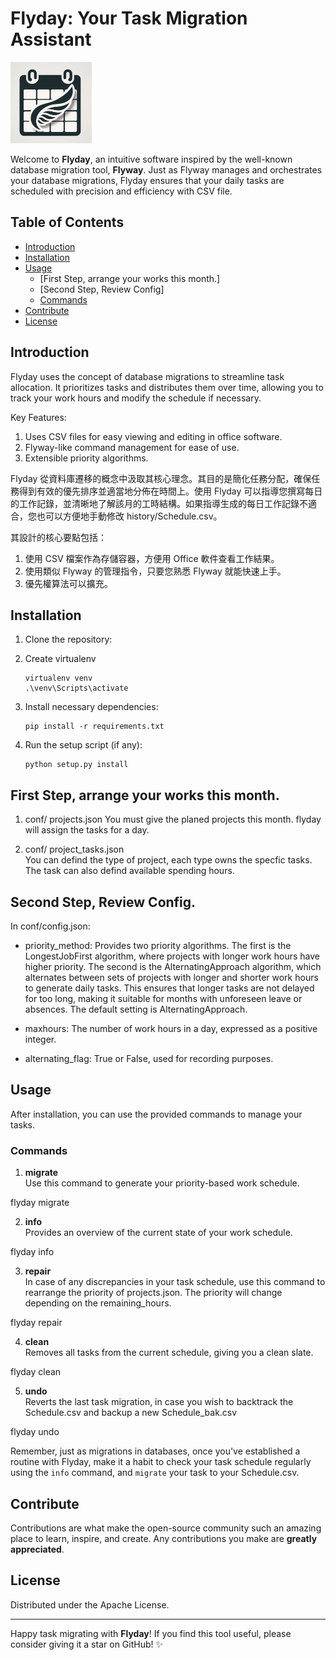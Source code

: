 # Flyday: Your Task Migration Assistant

<img title="" src="flyday.png" alt="Flyday Logo" width="130">

Welcome to **Flyday**, an intuitive software inspired by the well-known database migration tool, **Flyway**. Just as Flyway manages and orchestrates your database migrations, Flyday ensures that your daily tasks are scheduled with precision and efficiency with CSV file.

## Table of Contents

- [Introduction](#introduction)
- [Installation](#installation)
- [Usage](#usage)
  - [First Step, arrange your works this month.]
  - [Second Step, Review Config]
  - [Commands](#commands)
- [Contribute](#contribute)
- [License](#license)

## Introduction

Flyday uses the concept of database migrations to streamline task allocation. It prioritizes tasks and distributes them over time, allowing you to track your work hours and modify the schedule if necessary.

Key Features:

1. Uses CSV files for easy viewing and editing in office software.
2. Flyway-like command management for ease of use.
3. Extensible priority algorithms.

Flyday 從資料庫遷移的概念中汲取其核心理念。其目的是簡化任務分配，確保任務得到有效的優先排序並適當地分佈在時間上。使用 Flyday 可以指導您撰寫每日的工作記錄，並清晰地了解該月的工時結構。如果指導生成的每日工作記錄不適合，您也可以方便地手動修改 history/Schedule.csv。

其設計的核心要點包括：

1. 使用 CSV 檔案作為存儲容器，方便用 Office 軟件查看工作結果。
2. 使用類似 Flyway 的管理指令，只要您熟悉 Flyway 就能快速上手。
3. 優先權算法可以擴充。

## Installation

1. Clone the repository:

2. Create virtualenv   
   
   ```
   virtualenv venv
   .\venv\Scripts\activate
   ```

3. Install necessary dependencies:
   
   ```
   pip install -r requirements.txt
   ```

4. Run the setup script (if any):
   
   ```
   python setup.py install
   ```

## First Step, arrange your works this month.

1. conf/ projects.json 
   You must give the planed projects this month. flyday will assign the tasks for a day.

2. conf/ project_tasks.json   
   You can defind the type of project, each type owns the specfic tasks. The task can also defind available spending hours.

## Second Step, Review Config.
In conf/config.json:

- priority_method: Provides two priority algorithms. The first is the LongestJobFirst algorithm, where projects with longer work hours have higher priority. The second is the AlternatingApproach algorithm, which alternates between sets of projects with longer and shorter work hours to generate daily tasks. This ensures that longer tasks are not delayed for too long, making it suitable for months with unforeseen leave or absences. The default setting is AlternatingApproach.

- maxhours: The number of work hours in a day, expressed as a positive integer.

- alternating_flag: True or False, used for recording purposes.

## Usage

After installation, you can use the provided commands to manage your tasks.

### Commands

1. **migrate**  
   Use this command to generate your priority-based work schedule.

flyday migrate

2. **info**  
   Provides an overview of the current state of your work schedule.

flyday info

3. **repair**  
   In case of any discrepancies in your task schedule, use this command to rearrange the priority of projects.json. The priority will change depending on the  remaining_hours.

flyday repair

4. **clean**  
   Removes all tasks from the current schedule, giving you a clean slate.

flyday clean

5. **undo**  
   Reverts the last task migration, in case you wish to backtrack the Schedule.csv and backup a new Schedule_bak.csv

flyday undo

Remember, just as migrations in databases, once you've established a routine with Flyday, make it a habit to check your task schedule regularly using the `info` command, and `migrate` your task to your Schedule.csv.

## Contribute

Contributions are what make the open-source community such an amazing place to learn, inspire, and create. Any contributions you make are **greatly appreciated**. 

## License

Distributed under the Apache License. 

---

Happy task migrating with **Flyday**! If you find this tool useful, please consider giving it a star on GitHub! ✨

```

```

